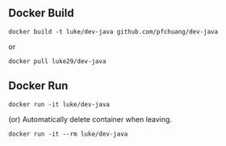 ## Docker Build
```shell=
docker build -t luke/dev-java github.com/pfchuang/dev-java
```
or
```shell=
docker pull luke29/dev-java
```
## Docker Run
```shell=
docker run -it luke/dev-java
```
(or) Automatically delete container when leaving.
```shell=
docker run -it --rm luke/dev-java
```

